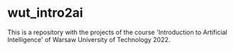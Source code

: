 # wut_intro2ai
This is a repository with the projects of the course 'Introduction to Artificial Intelligence' of Warsaw University of Technology 2022.
